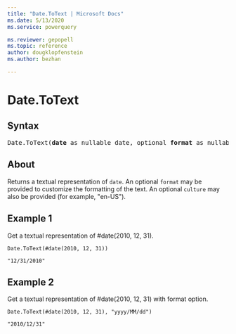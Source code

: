```yaml
---
title: "Date.ToText | Microsoft Docs"
ms.date: 5/13/2020
ms.service: powerquery

ms.reviewer: gepopell
ms.topic: reference
author: dougklopfenstein
ms.author: bezhan

---
```

# Date.ToText

## Syntax

<pre>
Date.ToText(<b>date</b> as nullable date, optional <b>format</b> as nullable text, optional <b>culture</b> as nullable text) as nullable text
</pre>

## About
Returns a textual representation of `date`. An optional `format` may be provided to customize the formatting of the text. An optional `culture` may also be provided (for example, "en-US").

## Example 1
Get a textual representation of #date(2010, 12, 31).

```powerquery-m
Date.ToText(#date(2010, 12, 31))
```

`"12/31/2010"`


## Example 2
Get a textual representation of #date(2010, 12, 31) with format option.

```powerquery-m
Date.ToText(#date(2010, 12, 31), "yyyy/MM/dd")
```

`"2010/12/31"`







